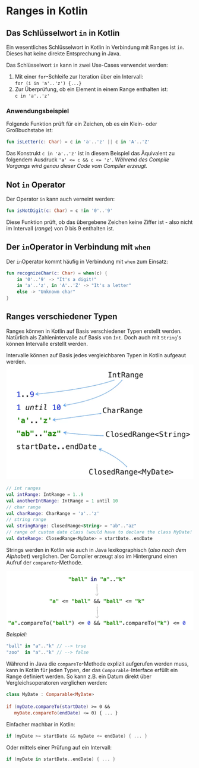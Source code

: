 # Ranges in Kotlin
## Das Schlüsselwort ```in``` in Kotlin
Ein wesentliches Schlüsselwort in Kotlin in Verbindung mit Ranges ist ```in```. Dieses hat keine direkte Entsprechung in Java.

Das Schlüsselwort ```in``` kann in zwei Use-Cases verwendet werden:

1. Mit einer ```for```-Schleife zur Iteration über ein Intervall:  
```for (i in 'a'..'z') {...}```
1. Zur Überprüfung, ob ein Element in einem Range enthalten ist:  
```c in 'a'..'z'```

### Anwendungsbeispiel
Folgende Funktion prüft für ein Zeichen, ob es ein Klein- oder Großbuchstabe ist:

```kotlin
fun isLetter(c: Char) = c in 'a'..'z' || c in 'A'..'Z'
```
Das Konstrukt ```c in 'a'..'z'``` ist in diesem Beispiel das Äquivalent zu folgendem Ausdruck ```'a' <= c && c <= 'z'```. _Während des Compile Vorgangs wird genau dieser Code vom Compiler erzeugt._

## Not ```in``` Operator
Der Operator ```in``` kann auch verneint werden:
```kotlin
fun isNotDigit(c: Char) = c !in '0'..'9'
```
Diese Funktion prüft, ob das übergebene Zeichen keine Ziffer ist - also nicht im Intervall (_range_) von 0 bis 9 enthalten ist.

## Der ```in```Operator in Verbindung mit ```when```
Der ```in```Operator kommt häufig in Verbindung mit ```when``` zum Einsatz:
```kotlin
fun recognizeChar(c: Char) = when(c) {
    in '0'..'9' -> "It's a digit!"
    in 'a'..'z', in 'A'..'Z' -> "It's a letter"
    else -> "Unknown char"
}
```
## Ranges verschiedener Typen
Ranges können in Kotlin auf Basis verschiedener Typen erstellt werden. Natürlich als Zahlenintervalle auf Basis von ```Ìnt```. Doch auch mit ```String```'s können Intervalle erstellt werden.

Intervalle können auf Basis jedes vergleichbaren Typen in Kotlin aufgeaut werden.  
![](assets/370_Ranges_in_Kotlin-54f279d4.png)
```kotlin
// int ranges
val intRange: IntRange = 1..9
val anotherIntRange: IntRange = 1 until 10
// char range
val charRange: CharRange = 'a'..'z'
// string range
val stringRange: ClosedRange<String> = "ab".."az"
// range of custom date class (would have to declare the class MyDate!
val dateRange: ClosedRange<MyDate> = startDate..endDate
```

Strings werden in Kotlin wie auch in Java lexikographisch (_also nach dem Alphabet_) verglichen. Der Compiler erzeugt also im Hintergrund einen Aufruf der ```compareTo```-Methode.

![](assets/370_Ranges_in_Kotlin-1bb9abd5.png)
_Beispiel:_
```kotlin
"ball" in "a".."k" // --> true
"zoo"  in "a".."k" // --> false
```
Während in Java die ```compareTo```-Methode explizit aufgerufen werden muss, kann in Kotlin für jeden Typen, der das ```Comparable```-Interface erfüllt ein Range definiert werden. So kann z.B. ein Datum direkt über Vergleichsoperatoren verglichen werden:
```Kotlin
class MyDate : Comparable<MyDate>

if (myDate.compareTo(startDate) >= 0 &&
   myDate.compareTo(endDate) <= 0) { ... }
```
Einfacher machbar in Kotlin:
```Kotlin
if (myDate >= startDate && myDate <= endDate) { ... }
```
Oder mittels einer Prüfung auf ein Intervall:
```Kotlin
if (myDate in startDate..endDate) { ... }
```
